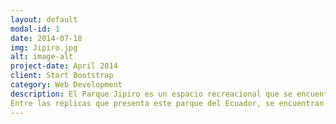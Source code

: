 ```yaml
---
layout: default
modal-id: 1
date: 2014-07-18
img: Jipiro.jpg
alt: image-alt
project-date: April 2014
client: Start Bootstrap
category: Web Development
description: El Parque Jipiro es un espacio recreacional que se encuentra localizado en la provincia de Loja. Este parque también es conocido con el nombre de Parque de la Universidad Cultural a causa de que en aquel se encuentran réplicas de las más importantes manifestaciones culturales del mundo.
Entre las réplicas que presenta este parque del Ecuador, se encuentran la réplica de la Catedral de San Basilio, cuya original se sitúa en Moscú. Esta construcción en el parque, cuenta con dos resbaladeras  que la hacen atractiva para los niños. .
---
```

